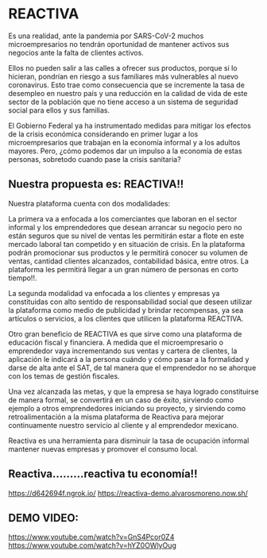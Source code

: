 # REACTIVA

Es una realidad, ante la pandemia por SARS-CoV-2 muchos microempresarios no tendrán oportunidad de mantener activos sus negocios ante la falta de clientes activos.

Ellos no pueden salir a las calles a ofrecer sus productos, porque si lo hicieran, pondrían en riesgo a sus familiares más vulnerables al nuevo coronavirus. Esto trae como consecuencia que se incremente la tasa de desempleo en nuestro país y una reducción en la calidad de vida de este sector de la población que no tiene acceso a un sistema de seguridad social para ellos y sus familias.

El Gobierno Federal ya ha instrumentado medidas para mitigar los efectos de la crisis económica considerando en primer lugar a los microempresarios que trabajan en la economía informal y a los adultos mayores. Pero, ¿cómo podemos dar un impulso a la economía de estas personas, sobretodo cuando pase la crisis sanitaria?

## Nuestra propuesta es: REACTIVA!!

Nuestra plataforma cuenta con dos modalidades:

La primera va a enfocada a los comerciantes que laboran en el sector informal y los emprendedores que desean arrancar su negocio pero no están seguros que su nivel de ventas les permitirán estar a flote en este mercado laboral tan competido y en situación de crisis. En la plataforma podrán promocionar sus productos y le permitirá conocer su volumen de ventas, cantidad clientes alcanzados, contabilidad básica, entre otros. La plataforma les permitirá llegar a un gran número de personas en corto tiempo!!.

La segunda modalidad va enfocada a los clientes y empresas ya constituidas con alto sentido de responsabilidad social que deseen utilizar la plataforma como medio de publicidad y brindar recompensas, ya sea artículos o servicios, a los clientes que utilicen la plataforma REACTIVA.

Otro gran beneficio de REACTIVA es que sirve como una plataforma de educación fiscal y financiera. A medida que el microempresario o emprendedor vaya incrementando sus ventas y cartera de clientes, la aplicación le indicará a la persona cuándo y cómo pasar a la formalidad y darse de alta ante el SAT, de tal manera que el emprendedor no se ahorque con los temas de gestión fiscales.

Una vez alcanzada las metas, y que la empresa se haya logrado constituirse de manera formal, se convertirá en un caso de éxito, sirviendo como ejemplo a otros emprendedores iniciando su proyecto, y sirviendo como retroalimentación a la misma plataforma de Reactiva para mejorar continuamente nuestro servicio al cliente y al emprendedor mexicano.

Reactiva es una herramienta para disminuir la tasa de ocupación informal mantener nuevas empresas y promover el consumo local.

## Reactiva……...reactiva tu economía!!

https://d642694f.ngrok.io/
https://reactiva-demo.alvarosmoreno.now.sh/

## DEMO VIDEO:
https://www.youtube.com/watch?v=GnS4Pcor0Z4
https://www.youtube.com/watch?v=hYZ0OWlyOug
